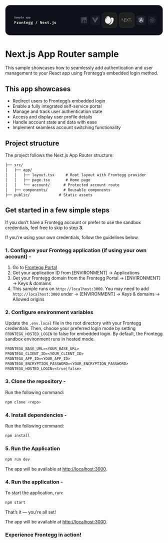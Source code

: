 ![Next.js App Router Hosted Login Banner](/public/assets/next-banner.png)

# Next.js App Router sample

This sample showcases how to seamlessly add authentication and user management to your React app using Frontegg’s embedded login method.

## This app showcases

- Redirect users to Frontegg’s embedded login
- Enable a fully integrated self-service portal
- Manage and track user authentication state
- Access and display user profile details
- Handle account state and data with ease
- Implement seamless account switching functionality

## Project structure

The project follows the Next.js App Router structure:

```
├── src/
│   ├── app/
│   │   ├── layout.tsx     # Root layout with Frontegg provider
│   │   ├── page.tsx       # Home page
│   │   └── account/      # Protected account route
│   ├── components/       # Reusable components
├── public/             # Static assets
```

## Get started in a few simple steps

If you don’t have a Frontegg account or prefer to use the sandbox credentials, feel free to skip to step **3**.

If you're using your own credentials, follow the guidelines below.

### 1. Configure your Frontegg application (if using your own account) -

1. Go to [Frontegg Portal](https://portal.frontegg.com/)
2. Get your application ID from [ENVIRONMENT] → Applications
3. Get your Frontegg domain from the Frontegg Portal → [ENVIRONMENT] → Keys & domains
4. This sample runs on `http://localhost:3000`. You may need to add `http://localhost:3000` under → [ENVIRONMENT] → Keys & domains → Allowed origins

### 2. Configure environment variables

Update the `.env.local` file in the root directory with your Frontegg credentials. Then, choose your preferred login mode by setting `FRONTEGG_HOSTED_LOGIN` to false for embedded login. By default, the Frontegg sandbox environment runs in hosted mode.

```env
FRONTEGG_BASE_URL=<YOUR_BASE_URL>
FRONTEGG_CLIENT_ID=<YOUR_CLIENT_ID>
FRONTEGG_APP_ID=<YOUR_APP_ID>
FRONTEGG_ENCRYPTION_PASSWORD=<YOUR_ENCRYPTION_PASSWORD>
FRONTEGG_HOSTED_LOGIN=<true|false>
```

### 3. Clone the repository - 

Run the following command:

```bash
npm clone <repo>
```

### 4. Install dependencies -

Run the following command:

```bash
npm install
```

### 5. Run the Application

```bash
npm run dev
```

The app will be available at [http://localhost:3000](http://localhost:3000).


### 4. Run the application -

To start the application, run:

```bash
npm start
```

That’s it — you're all set!

The app will be available at [http://localhost:3000](http://localhost:3000).

### Experience Frontegg in action!